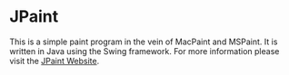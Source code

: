# JPaint

This is a simple paint program in the vein of MacPaint and MSPaint. It is written in Java using the Swing framework. For more information please visit the [JPaint Website](https://paint.yaros.ae).
